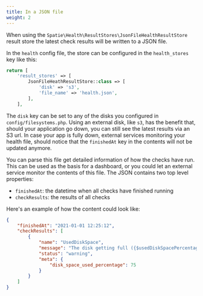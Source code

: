 ```yaml
---
title: In a JSON file
weight: 2
---
```


When using the `Spatie\Health\ResultStores\JsonFileHealthResultStore` result store the latest check results will be written to a JSON file. 

In the `health` config file, the store can be configured in the `health_stores` key like this:

```php
return [
    'result_stores' => [
        JsonFileHeathResultStore::class => [
            'disk' => 's3',
            'file_name' => 'health.json',
        ],
    ],
```

The `disk` key can be set to any of the disks you configured in `config/filesystems.php`. Using an external disk, like `s3`, has the benefit that, should your application go down, you can still see the latest results via an S3 url. In case your app is fully down, external services monitoring your health file, should notice that the `finishedAt` key in the contents will not be updated anymore.

You can parse this file get detailed information of how the checks have run. This can be used as the basis for a dashboard, or you could let an external service monitor the contents of this file. The JSON contains two top level properties:

- `finishedAt`: the datetime when all checks have finished running
- `checkResults`: the results of all checks

Here's an example of how the content could look like:

```json
{
    "finishedAt": "2021-01-01 12:25:12",
    "checkResults": [
        {
            "name": "UsedDiskSpace",
            "message": "The disk getting full ({$usedDiskSpacePercentage}% used)",
            "status": "warning",
            "meta": {
                "disk_space_used_percentage": 75
            }
        }
    ]
}
```

